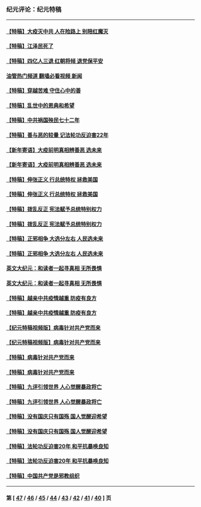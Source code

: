 ### 纪元评论：纪元特稿
---
#### [【特稿】大疫灭中共 人在险路上 别陪红魔灭](../../pages/nsc424/n13890697.md?12310330) 
#### [【特稿】江泽民死了](../../pages/nsc424/n13876300.md?12310330) 
#### [【特稿】四亿人三退 红朝将倾 退党保平安](../../pages/nsc424/n13794378.md?12310330) 
#### [油管热门频道 翻墙必看视频 新闻](ok?12310330)
#### [【特稿】穿越苦难 守住心中的善](../../pages/nsc424/n13784979.md?12310330) 
#### [【特稿】乱世中的恩典和希望](../../pages/nsc424/n13734687.md?12310330) 
#### [【特稿】中共祸国殃民七十二年](../../pages/nsc424/n13272607.md?12310330) 
#### [【特稿】善与恶的较量 记法轮功反迫害22年](../../pages/nsc424/n13086597.md?12310330) 
#### [【新年寄语】大疫前明真相辨善恶 选未来](../../pages/nsc424/n12660855.md?12310330) 
#### [【新年寄语】大疫前明真相辨善恶 选未来](../../pages/nsc424/n12660855.md?12310330) 
#### [【特稿】伸张正义 行总统特权 拯救美国](../../pages/nsc424/n12616806.md?12310330) 
#### [【特稿】伸张正义 行总统特权 拯救美国](../../pages/nsc424/n12616806.md?12310330) 
#### [【特稿】拨乱反正 宪法赋予总统特别权力](../../pages/nsc424/n12598306.md?12310330) 
#### [【特稿】拨乱反正 宪法赋予总统特别权力](../../pages/nsc424/n12598306.md?12310330) 
#### [【特稿】正邪相争 大选分左右 人民选未来](../../pages/nsc424/n12545208.md?12310330) 
#### [【特稿】正邪相争 大选分左右 人民选未来](../../pages/nsc424/n12545208.md?12310330) 
#### [英文大纪元：和读者一起寻真相 无所畏惧](../../pages/nsc424/n12542027.md?12310330) 
#### [英文大纪元：和读者一起寻真相 无所畏惧](../../pages/nsc424/n12542027.md?12310330) 
#### [【特稿】越亲中共疫情越重 防疫有良方](../../pages/nsc424/n12042989.md?12310330) 
#### [【特稿】越亲中共疫情越重 防疫有良方](../../pages/nsc424/n12042989.md?12310330) 
#### [【纪元特稿视频版】病毒针对共产党而来](../../pages/nsc424/n11977328.md?12310330) 
#### [【纪元特稿视频版】病毒针对共产党而来](../../pages/nsc424/n11977328.md?12310330) 
#### [【特稿】病毒针对共产党而来](../../pages/nsc424/n11928818.md?12310330) 
#### [【特稿】病毒针对共产党而来](../../pages/nsc424/n11928818.md?12310330) 
#### [【特稿】九评引领世界 人心觉醒暴政将亡](../../pages/nsc424/n11660496.md?12310330) 
#### [【特稿】九评引领世界 人心觉醒暴政将亡](../../pages/nsc424/n11660496.md?12310330) 
#### [【特稿】没有国庆只有国殇 国人觉醒迎希望](../../pages/nsc424/n11549354.md?12310330) 
#### [【特稿】没有国庆只有国殇 国人觉醒迎希望](../../pages/nsc424/n11549354.md?12310330) 
#### [【特稿】法轮功反迫害20年 和平抗暴唤良知](../../pages/nsc424/n11389135.md?12310330) 
#### [【特稿】法轮功反迫害20年 和平抗暴唤良知](../../pages/nsc424/n11389135.md?12310330) 
#### [【特稿】中国共产党是邪教组织](../../pages/nsc424/n11355551.md?12310330) 

---
#### 第 [ [47](./47.md?12310330) / [46](./46.md?12310330) / [45](./45.md?12310330) / [44](./44.md?12310330) / [43](./43.md?12310330) / [42](./42.md?12310330) / [41](./41.md?12310330) / [40](./40.md?12310330) ] 页
